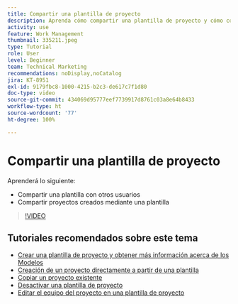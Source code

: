 ```yaml
---
title: Compartir una plantilla de proyecto
description: Aprenda cómo compartir una plantilla de proyecto y cómo compartir proyectos creados a partir de una plantilla.
activity: use
feature: Work Management
thumbnail: 335211.jpeg
type: Tutorial
role: User
level: Beginner
team: Technical Marketing
recommendations: noDisplay,noCatalog
jira: KT-8951
exl-id: 9179fbc8-1000-4215-b2c3-de617c7f1d80
doc-type: video
source-git-commit: 434069d95777eef7739917d8761c03a8e64b8433
workflow-type: ht
source-wordcount: '77'
ht-degree: 100%

---
```


# Compartir una plantilla de proyecto

Aprenderá lo siguiente:

* Compartir una plantilla con otros usuarios
* Compartir proyectos creados mediante una plantilla

>[!VIDEO](https://video.tv.adobe.com/v/335211/?quality=12&learn=on)

## Tutoriales recomendados sobre este tema

* [Crear una plantilla de proyecto y obtener más información acerca de los Modelos](/help/manage-work/create-and-manage-project-templates/create-a-project-template.md)
* [Creación de un proyecto directamente a partir de una plantilla](/help/manage-work/create-and-manage-project-templates/create-a-project-directly-from-a-template.md)
* [Copiar un proyecto existente](/help/manage-work/manage-projects/copy-an-existing-project.md)
* [Desactivar una plantilla de proyecto](/help/manage-work/create-and-manage-project-templates/deactivate-a-project-template.md)
* [Editar el equipo del proyecto en una plantilla de proyecto](/help/manage-work/create-and-manage-project-templates/edit-the-project-team-in-a-project-template.md)
